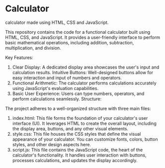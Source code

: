 # Calculator
calculator made using HTML, CSS and JavaScript.

This repository contains the code for a functional calculator built using HTML, CSS, and JavaScript. It provides a user-friendly interface to perform basic mathematical operations, including addition, subtraction, multiplication, and division.

Key Features:

1. Clear Display: A dedicated display area showcases the user's input and calculation results.
Intuitive Buttons: Well-designed buttons allow for easy interaction and input of numbers and operators.
2. Functional Arithmetic: The calculator performs calculations accurately using JavaScript's evaluation capabilities.
3. Basic User Experience: Users can type numbers, operators, and perform calculations seamlessly.
Structure:


The project adheres to a well-organized structure with three main files:
1. index.html: This file forms the foundation of your calculator's user interface (UI). It leverages HTML to create the overall layout, including the display area, buttons, and any other visual elements.
2. style.css: This file houses the CSS styles that define the visual appearance of your calculator. You can customize fonts, colors, button styles, and other design aspects here.
3. script.js: This file contains the JavaScript code, the heart of the calculator's functionality. It handles user interaction with buttons, processes calculations, and updates the display accordingly.
